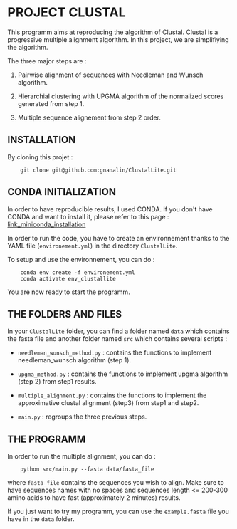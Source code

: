 # PROJECT CLUSTAL

This programm aims at reproducing the algorithm of Clustal. Clustal is a progressive multiple alignment algorithm. In this project, we are simplifiying the algorithm.

The three major steps are :

1. Pairwise alignment of sequences with Needleman and Wunsch algorithm.

2. Hierarchial clustering with UPGMA algorithm of the normalized scores generated from step 1.

3. Multiple sequence alignement from step 2 order.

## INSTALLATION

By cloning this projet :

        git clone git@github.com:gnanalin/ClustalLite.git

## CONDA INITIALIZATION

In order to have reproducible results, I used CONDA. If you don't have CONDA and want to install it, please refer to this page : [link_miniconda_installation](https://docs.anaconda.com/miniconda/)

In order to run the code, you have to create an environnement thanks to the YAML file (`environement.yml`) in the directory `ClustalLite`. 

To setup and use the environnement, you can do :

        conda env create -f environement.yml
        conda activate env_clustallite

You are now ready to start the programm.

## THE FOLDERS AND FILES

In your `ClustalLite` folder, you can find a folder named `data` which contains the fasta file and another folder
named `src` which contains several scripts :

- `needleman_wunsch_method.py` : contains the functions to implement needleman_wunsch algorithm (step 1).

- `upgma_method.py` : contains the functions to implement upgma algorithm (step 2) from step1 results.

- `multiple_alignment.py` : contains the functions to implement the approximative clustal alignment (step3) from step1 and step2.

- `main.py` : regroups the three previous steps.

## THE PROGRAMM

In order to run the multiple alignment, you can do :

        python src/main.py --fasta data/fasta_file

where `fasta_file` contains the sequences you wish to align. Make sure to have sequences names with no spaces and sequences length <= 200-300 amino acids to have 
fast (approximately 2 minutes) results.

If you just want to try my programm, you can use the `example.fasta` file you have in the `data` folder.
